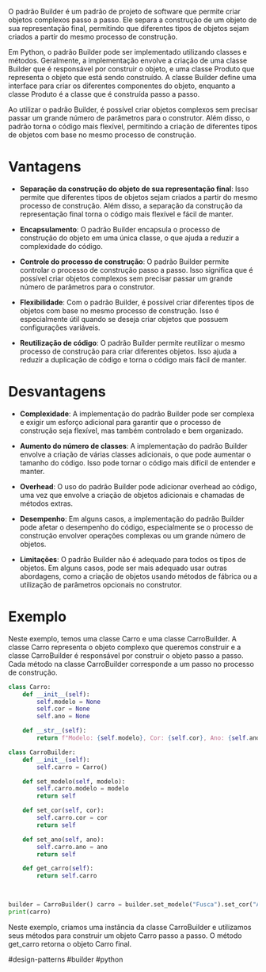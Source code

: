 O padrão Builder é um padrão de projeto de software que permite criar objetos complexos passo a passo. Ele separa a construção de um objeto de sua representação final, permitindo que diferentes tipos de objetos sejam criados a partir do mesmo processo de construção.

Em Python, o padrão Builder pode ser implementado utilizando classes e métodos. Geralmente, a implementação envolve a criação de uma classe Builder que é responsável por construir o objeto, e uma classe Produto que representa o objeto que está sendo construído. A classe Builder define uma interface para criar os diferentes componentes do objeto, enquanto a classe Produto é a classe que é construída passo a passo.

Ao utilizar o padrão Builder, é possível criar objetos complexos sem precisar passar um grande número de parâmetros para o construtor. Além disso, o padrão torna o código mais flexível, permitindo a criação de diferentes tipos de objetos com base no mesmo processo de construção.

# Vantagens

- **Separação da construção do objeto de sua representação final**: Isso permite que diferentes tipos de objetos sejam criados a partir do mesmo processo de construção. Além disso, a separação da construção da representação final torna o código mais flexível e fácil de manter.

- **Encapsulamento**: O padrão Builder encapsula o processo de construção do objeto em uma única classe, o que ajuda a reduzir a complexidade do código.

- **Controle do processo de construção**: O padrão Builder permite controlar o processo de construção passo a passo. Isso significa que é possível criar objetos complexos sem precisar passar um grande número de parâmetros para o construtor.

- **Flexibilidade**: Com o padrão Builder, é possível criar diferentes tipos de objetos com base no mesmo processo de construção. Isso é especialmente útil quando se deseja criar objetos que possuem configurações variáveis.

- **Reutilização de código**: O padrão Builder permite reutilizar o mesmo processo de construção para criar diferentes objetos. Isso ajuda a reduzir a duplicação de código e torna o código mais fácil de manter.

# Desvantagens

- **Complexidade**: A implementação do padrão Builder pode ser complexa e exigir um esforço adicional para garantir que o processo de construção seja flexível, mas também controlado e bem organizado.

- **Aumento do número de classes**: A implementação do padrão Builder envolve a criação de várias classes adicionais, o que pode aumentar o tamanho do código. Isso pode tornar o código mais difícil de entender e manter.

- **Overhead**: O uso do padrão Builder pode adicionar overhead ao código, uma vez que envolve a criação de objetos adicionais e chamadas de métodos extras.

- **Desempenho**: Em alguns casos, a implementação do padrão Builder pode afetar o desempenho do código, especialmente se o processo de construção envolver operações complexas ou um grande número de objetos.

- **Limitações**: O padrão Builder não é adequado para todos os tipos de objetos. Em alguns casos, pode ser mais adequado usar outras abordagens, como a criação de objetos usando métodos de fábrica ou a utilização de parâmetros opcionais no construtor.

# Exemplo

Neste exemplo, temos uma classe Carro e uma classe CarroBuilder. A classe Carro representa o objeto complexo que queremos construir e a classe CarroBuilder é responsável por construir o objeto passo a passo. Cada método na classe CarroBuilder corresponde a um passo no processo de construção.

```python
class Carro:
    def __init__(self):
        self.modelo = None
        self.cor = None
        self.ano = None

    def __str__(self):
        return f"Modelo: {self.modelo}, Cor: {self.cor}, Ano: {self.ano}"

class CarroBuilder:
    def __init__(self):
        self.carro = Carro()

    def set_modelo(self, modelo):
        self.carro.modelo = modelo
        return self

    def set_cor(self, cor):
        self.carro.cor = cor
        return self

    def set_ano(self, ano):
        self.carro.ano = ano
        return self

    def get_carro(self):
        return self.carro
        


builder = CarroBuilder() carro = builder.set_modelo("Fusca").set_cor("Azul").set_ano(1970).get_carro() 
print(carro)
```

Neste exemplo, criamos uma instância da classe CarroBuilder e utilizamos seus métodos para construir um objeto Carro passo a passo. O método get_carro retorna o objeto Carro final.

#design-patterns #builder #python 